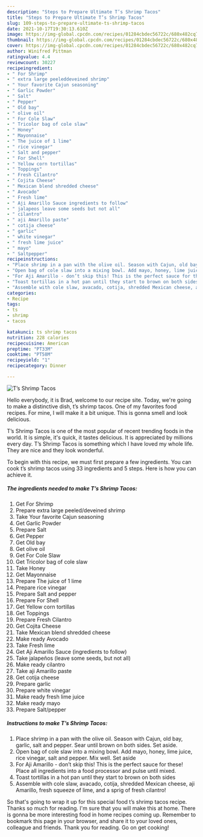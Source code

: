 ```yaml
---
description: "Steps to Prepare Ultimate T’s Shrimp Tacos"
title: "Steps to Prepare Ultimate T’s Shrimp Tacos"
slug: 109-steps-to-prepare-ultimate-ts-shrimp-tacos
date: 2021-10-17T19:30:13.610Z
image: https://img-global.cpcdn.com/recipes/01284cbdec56722c/680x482cq70/ts-shrimp-tacos-recipe-main-photo.jpg
thumbnail: https://img-global.cpcdn.com/recipes/01284cbdec56722c/680x482cq70/ts-shrimp-tacos-recipe-main-photo.jpg
cover: https://img-global.cpcdn.com/recipes/01284cbdec56722c/680x482cq70/ts-shrimp-tacos-recipe-main-photo.jpg
author: Winifred Pittman
ratingvalue: 4.4
reviewcount: 30227
recipeingredient:
- " For Shrimp"
- " extra large peeleddeveined shrimp"
- " Your favorite Cajun seasoning"
- " Garlic Powder"
- " Salt"
- " Pepper"
- " Old bay"
- " olive oil"
- " For Cole Slaw"
- " Tricolor bag of cole slaw"
- " Honey"
- " Mayonnaise"
- " The juice of 1 lime"
- " rice vinegar"
- " Salt and pepper"
- " For Shell"
- " Yellow corn tortillas"
- " Toppings"
- " Fresh Cilantro"
- " Cojita Cheese"
- " Mexican blend shredded cheese"
- " Avocado"
- " Fresh lime"
- " Aji Amarillo Sauce ingredients to follow"
- " jalapeos leave some seeds but not all"
- " cilantro"
- " aji Amarillo paste"
- " cotija cheese"
- " garlic"
- " white vinegar"
- " fresh lime juice"
- " mayo"
- " Saltpepper"
recipeinstructions:
- "Place shrimp in a pan with the olive oil. Season with Cajun, old bay, garlic, salt and pepper. Sear until brown on both sides. Set aside."
- "Open bag of cole slaw into a mixing bowl. Add mayo, honey, lime juice, rice vinegar, salt and pepper. Mix well. Set aside"
- "For Aji Amarillo - don’t skip this! This is the perfect sauce for these! Place all ingredients into a food processor and pulse until mixed."
- "Toast tortillas in a hot pan until they start to brown on both sides"
- "Assemble with cole slaw, avacado, cotija, shredded Mexican cheese, aji Amarillo, fresh squeeze of lime, and a sprig of fresh cilantro!"
categories:
- Recipe
tags:
- ts
- shrimp
- tacos

katakunci: ts shrimp tacos 
nutrition: 228 calories
recipecuisine: American
preptime: "PT33M"
cooktime: "PT58M"
recipeyield: "1"
recipecategory: Dinner

---
```



![T’s Shrimp Tacos](https://img-global.cpcdn.com/recipes/01284cbdec56722c/680x482cq70/ts-shrimp-tacos-recipe-main-photo.jpg)

Hello everybody, it is Brad, welcome to our recipe site. Today, we're going to make a distinctive dish, t’s shrimp tacos. One of my favorites food recipes. For mine, I will make it a bit unique. This is gonna smell and look delicious.



T’s Shrimp Tacos is one of the most popular of recent trending foods in the world. It is simple, it's quick, it tastes delicious. It is appreciated by millions every day. T’s Shrimp Tacos is something which I have loved my whole life. They are nice and they look wonderful.


To begin with this recipe, we must first prepare a few ingredients. You can cook t’s shrimp tacos using 33 ingredients and 5 steps. Here is how you can achieve it.

<!--inarticleads1-->

##### The ingredients needed to make T’s Shrimp Tacos:

1. Get  For Shrimp
1. Prepare  extra large peeled/deveined shrimp
1. Take  Your favorite Cajun seasoning
1. Get  Garlic Powder
1. Prepare  Salt
1. Get  Pepper
1. Get  Old bay
1. Get  olive oil
1. Get  For Cole Slaw
1. Get  Tricolor bag of cole slaw
1. Take  Honey
1. Get  Mayonnaise
1. Prepare  The juice of 1 lime
1. Prepare  rice vinegar
1. Prepare  Salt and pepper
1. Prepare  For Shell
1. Get  Yellow corn tortillas
1. Get  Toppings
1. Prepare  Fresh Cilantro
1. Get  Cojita Cheese
1. Take  Mexican blend shredded cheese
1. Make ready  Avocado
1. Take  Fresh lime
1. Get  Aji Amarillo Sauce (ingredients to follow)
1. Take  jalapeños (leave some seeds, but not all)
1. Make ready  cilantro
1. Take  aji Amarillo paste
1. Get  cotija cheese
1. Prepare  garlic
1. Prepare  white vinegar
1. Make ready  fresh lime juice
1. Make ready  mayo
1. Prepare  Salt/pepper




<!--inarticleads2-->

##### Instructions to make T’s Shrimp Tacos:

1. Place shrimp in a pan with the olive oil. Season with Cajun, old bay, garlic, salt and pepper. Sear until brown on both sides. Set aside.
1. Open bag of cole slaw into a mixing bowl. Add mayo, honey, lime juice, rice vinegar, salt and pepper. Mix well. Set aside
1. For Aji Amarillo - don’t skip this! This is the perfect sauce for these! Place all ingredients into a food processor and pulse until mixed.
1. Toast tortillas in a hot pan until they start to brown on both sides
1. Assemble with cole slaw, avacado, cotija, shredded Mexican cheese, aji Amarillo, fresh squeeze of lime, and a sprig of fresh cilantro!




So that's going to wrap it up for this special food t’s shrimp tacos recipe. Thanks so much for reading. I'm sure that you will make this at home. There is gonna be more interesting food in home recipes coming up. Remember to bookmark this page in your browser, and share it to your loved ones, colleague and friends. Thank you for reading. Go on get cooking!

